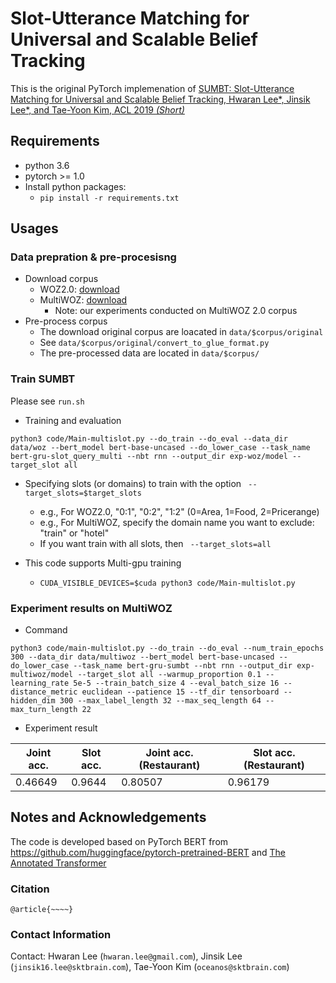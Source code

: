 # Slot-Utterance Matching for Universal and Scalable Belief Tracking

This is the original PyTorch implemenation of [SUMBT: Slot-Utterance Matching for Universal and Scalable Belief Tracking, Hwaran Lee*, Jinsik Lee*, and Tae-Yoon Kim, ACL 2019 *(Short)*](https://arxiv.org/abs/1907.07421)

## Requirements
* python 3.6
* pytorch >= 1.0
* Install python packages:
  * ``pip install -r requirements.txt``

## Usages
### Data prepration & pre-procesisng
* Download corpus
  * WOZ2.0: [download](https://github.com/nmrksic/neural-belief-tracker/tree/master/data/woz)
  * MultiWOZ: [download](http://dialogue.mi.eng.cam.ac.uk/index.php/corpus/)
    * Note: our experiments conducted on MultiWOZ 2.0 corpus
* Pre-process corpus
  * The download original corpus are loacated in ``data/$corpus/original``
  * See ``data/$corpus/original/convert_to_glue_format.py``
  * The pre-processed data are located in ``data/$corpus/``

### Train SUMBT
Please see ``run.sh``
* Training and evaluation
```
python3 code/Main-multislot.py --do_train --do_eval --data_dir data/woz --bert_model bert-base-uncased --do_lower_case --task_name bert-gru-slot_query_multi --nbt rnn --output_dir exp-woz/model --target_slot all 
``` 
* Specifying slots (or domains) to train with the option `` --target_slots=$target_slots``
  * e.g., For WOZ2.0, "0:1", "0:2", "1:2" (0=Area, 1=Food, 2=Pricerange)
  * e.g., For MultiWOZ, specify the domain name you want to exclude: "train" or "hotel"
  * If you want train with all slots, then `` --target_slots=all``

* This code supports Multi-gpu training 
  * ```CUDA_VISIBLE_DEVICES=$cuda python3 code/Main-multislot.py```

### Experiment results on MultiWOZ
* Command
```
python3 code/main-multislot.py --do_train --do_eval --num_train_epochs 300 --data_dir data/multiwoz --bert_model bert-base-uncased --do_lower_case --task_name bert-gru-sumbt --nbt rnn --output_dir exp-multiwoz/model --target_slot all --warmup_proportion 0.1 --learning_rate 5e-5 --train_batch_size 4 --eval_batch_size 16 --distance_metric euclidean --patience 15 --tf_dir tensorboard --hidden_dim 300 --max_label_length 32 --max_seq_length 64 --max_turn_length 22
```
* Experiment result

| Joint acc. |  Slot acc. | Joint acc. (Restaurant) | Slot acc. (Restaurant) |
| --- | --- | --- | --- |
| 0.46649 | 0.9644 | 0.80507 | 0.96179 |


## Notes and Acknowledgements
The code is developed based on PyTorch BERT from https://github.com/huggingface/pytorch-pretrained-BERT and [The Annotated Transformer](http://nlp.seas.harvard.edu/2018/04/03/attention.html)

### Citation
```
@article{~~~~}
```

### Contact Information
Contact: Hwaran Lee (`hwaran.lee@gmail.com`), Jinsik Lee (`jinsik16.lee@sktbrain.com`), Tae-Yoon Kim (`oceanos@sktbrain.com`)

